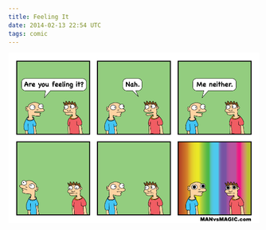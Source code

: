 ```yaml
---
title: Feeling It
date: 2014-02-13 22:54 UTC
tags: comic
---
```

<img src="/images/feeling-it_manvsmagic.png" alt="FeelingIt" />
